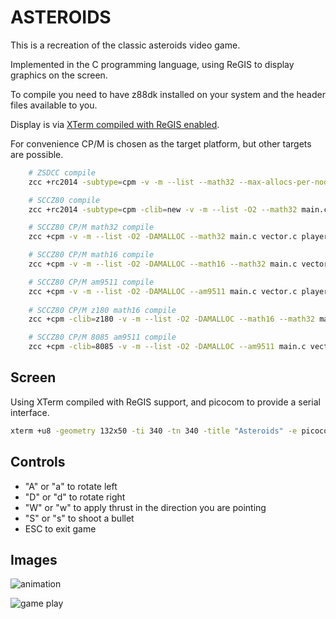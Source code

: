 
# ASTEROIDS

This is a recreation of the classic asteroids video game.

Implemented in the C programming language, using ReGIS to display graphics on the screen.

To compile you need to have z88dk installed on your system and the header files available to you.

Display is via [XTerm compiled with ReGIS enabled](https://github.com/feilipu/ReGIS?tab=readme-ov-file#preparing-xterm-to-support-regis).

For convenience CP/M is chosen as the target platform, but other targets are possible.

```sh
    # ZSDCC compile
    zcc +rc2014 -subtype=cpm -v -m --list --math32 --max-allocs-per-node100000 main.c vector.c player.c asteroids.c renderer.c -o asteroid -create-app

    # SCCZ80 compile
    zcc +rc2014 -subtype=cpm -clib=new -v -m --list -O2 --math32 main.c vector.c player.c asteroids.c renderer.c -o asteroid -create-app

    # SCCZ80 CP/M math32 compile
    zcc +cpm -v -m --list -O2 -DAMALLOC --math32 main.c vector.c player.c asteroids.c renderer.c -o asteroid -create-app

    # SCCZ80 CP/M math16 compile
    zcc +cpm -v -m --list -O2 -DAMALLOC --math16 --math32 main.c vector.c player.c asteroids.c renderer.c -o asteroid -create-app

    # SCCZ80 CP/M am9511 compile
    zcc +cpm -v -m --list -O2 -DAMALLOC --am9511 main.c vector.c player.c asteroids.c renderer.c -o asteroid -create-app
    
    # SCCZ80 CP/M z180 math16 compile
    zcc +cpm -clib=z180 -v -m --list -O2 -DAMALLOC --math16 --math32 main.c vector.c player.c asteroids.c renderer.c -o asteroid -create-app

    # SCCZ80 CP/M 8085 am9511 compile
    zcc +cpm -clib=8085 -v -m --list -O2 -DAMALLOC --am9511 main.c vector.c player.c asteroids.c renderer.c  -o asteroid -create-app
```

## Screen

Using XTerm compiled with ReGIS support, and picocom to provide a serial interface.

```sh
xterm +u8 -geometry 132x50 -ti 340 -tn 340 -title "Asteroids" -e picocom -b 115200 -p 2 -f h /dev/ttyUSB0 --send-cmd "sx -vv"
```

## Controls
* "A" or "a" to rotate left
* "D" or "d" to rotate right
* "W" or "w" to apply thrust in the direction you are pointing
* "S" or "s" to shoot a bullet
* ESC to exit game

## Images
![animation](https://i.imgur.com/sV164D6.gif)

![game play](http://i.imgur.com/vg8nlAO.png)

